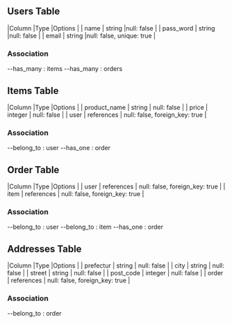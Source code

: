 ## Users Table

|Column      |Type       |Options                    |
| name       | string    |null: false                |
| pass_word  | string    |null: false                |
| email      | string    |null: false, unique: true  |

### Association
--has_many : items
--has_many : orders


## Items Table

|Column        |Type        |Options                         |
| product_name | string     | null: false                    |
| price        | integer    | null: false                    |
| user         | references | null: false, foreign_key: true | 

### Association
--belong_to : user
--has_one : order


## Order Table

|Column        |Type        |Options                         |
| user         | references | null: false, foreign_key: true |
| item         | references | null: false, foreign_key: true |

### Association
--belong_to : user
--belong_to : item
--has_one : order


## Addresses Table

|Column        |Type        |Options                         |
| prefectur    | string     | null: false                    |
| city         | string     | null: false                    |
| street       | string     | null: false                    | 
| post_code    | integer    | null: false                    |
| order        | references | null: false, foreign_key: true |

### Association
--belong_to :  order